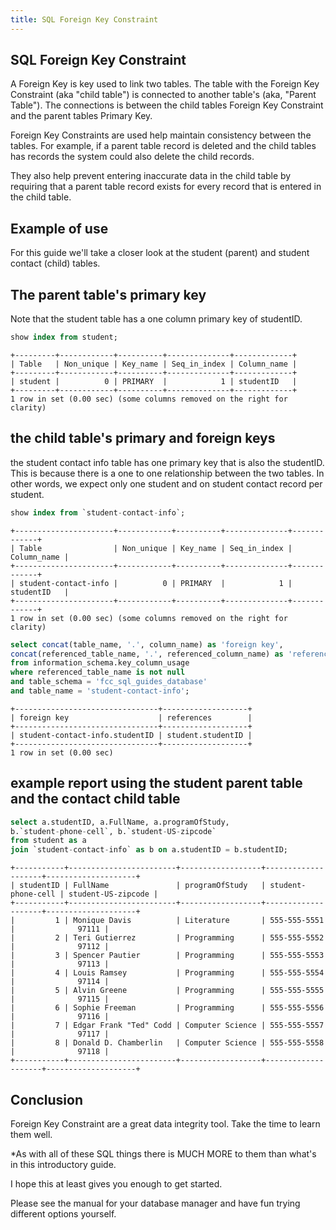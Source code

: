 ```yaml
---
title: SQL Foreign Key Constraint
---
```


## SQL Foreign Key Constraint
A Foreign Key is key used to link two tables.  The table with the Foreign Key Constraint (aka "child table") is connected to another table's (aka, "Parent Table"). The connections is between the child tables Foreign Key Constraint and the parent tables Primary Key. 

Foreign Key Constraints are used help maintain consistency between the tables.  For example, if a parent table record is deleted and the child tables has records the system could also delete the child records.  

They also help prevent entering inaccurate data in the child table by requiring that a parent table record exists for every record that is entered in the child table.

## Example of use
For this guide we'll take a closer look at the student (parent) and student contact (child) tables.


## The parent table's primary key
Note that the student table has a one column primary key of studentID. 

```sql
show index from student;
```
```text
+---------+------------+----------+--------------+-------------+
| Table   | Non_unique | Key_name | Seq_in_index | Column_name |
+---------+------------+----------+--------------+-------------+
| student |          0 | PRIMARY  |            1 | studentID   |
+---------+------------+----------+--------------+-------------+
1 row in set (0.00 sec) (some columns removed on the right for clarity)
```

## the child table's primary and foreign keys
the student contact info table has one primary key that is also the studentID.  This is because there is a one to one relationship between the two tables. In other words, we expect only one student and on student contact record per student.
```sql
show index from `student-contact-info`;
```
```text
+----------------------+------------+----------+--------------+-------------+
| Table                | Non_unique | Key_name | Seq_in_index | Column_name |
+----------------------+------------+----------+--------------+-------------+
| student-contact-info |          0 | PRIMARY  |            1 | studentID   |
+----------------------+------------+----------+--------------+-------------+
1 row in set (0.00 sec) (some columns removed on the right for clarity)
```

```sql
select concat(table_name, '.', column_name) as 'foreign key',  
concat(referenced_table_name, '.', referenced_column_name) as 'references'
from information_schema.key_column_usage
where referenced_table_name is not null
and table_schema = 'fcc_sql_guides_database' 
and table_name = 'student-contact-info';
```

```text
+--------------------------------+-------------------+
| foreign key                    | references        |
+--------------------------------+-------------------+
| student-contact-info.studentID | student.studentID |
+--------------------------------+-------------------+
1 row in set (0.00 sec)
```

## example report using the student parent table and the contact child table


```sql
select a.studentID, a.FullName, a.programOfStudy,
b.`student-phone-cell`, b.`student-US-zipcode`
from student as a
join `student-contact-info` as b on a.studentID = b.studentID;
```

```text
+-----------+------------------------+------------------+--------------------+--------------------+
| studentID | FullName               | programOfStudy   | student-phone-cell | student-US-zipcode |
+-----------+------------------------+------------------+--------------------+--------------------+
|         1 | Monique Davis          | Literature       | 555-555-5551       |              97111 |
|         2 | Teri Gutierrez         | Programming      | 555-555-5552       |              97112 |
|         3 | Spencer Pautier        | Programming      | 555-555-5553       |              97113 |
|         4 | Louis Ramsey           | Programming      | 555-555-5554       |              97114 |
|         5 | Alvin Greene           | Programming      | 555-555-5555       |              97115 |
|         6 | Sophie Freeman         | Programming      | 555-555-5556       |              97116 |
|         7 | Edgar Frank "Ted" Codd | Computer Science | 555-555-5557       |              97117 |
|         8 | Donald D. Chamberlin   | Computer Science | 555-555-5558       |              97118 |
+-----------+------------------------+------------------+--------------------+--------------------+
```

## Conclusion

Foreign Key Constraint are a great data integrity tool.  Take the time to learn them well.


*As with all of these SQL things there is MUCH MORE to them than what's in this introductory guide.  

I hope this at least gives you enough to get started.  

Please see the manual for your database manager and have fun trying different options yourself.

